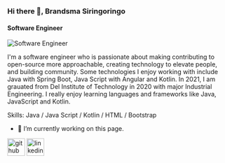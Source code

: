 ### Hi there 👋, Brandsma Siringoringo
#### Software Engineer
![Software Engineer](https://media.istockphoto.com/photos/computer-coding-software-picture-id1217011961)

I'm a software engineer who is passionate about making contributing to open-source more approachable, creating technology to elevate people, and building community. Some technologies I enjoy working with include Java with Spring Boot, Java Script with Angular and Kotlin. In 2021, I am grauated from Del Institute of Technology in 2020 with major Industrial Engineering. I really enjoy learning languages and frameworks like Java, JavaScript and Kotlin.

Skills: Java / Java Script / Kotlin / HTML / Bootstrap

- 🔭 I’m currently working on this page. 


[<img src='https://cdn.jsdelivr.net/npm/simple-icons@3.0.1/icons/github.svg' alt='github' height='40'>](https://github.com/https://github.com/Brandsma123)  [<img src='https://cdn.jsdelivr.net/npm/simple-icons@3.0.1/icons/linkedin.svg' alt='linkedin' height='40'>](https://www.linkedin.com/in/https://www.linkedin.com/in/brandsma-siringoringo-24b5201a1//)  

